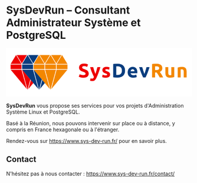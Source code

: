 # SysDevRun – Consultant Administrateur Système et PostgreSQL

[![logo SysDevRun](logo-sys-dev-run.png)](https://www.sys-dev-run.fr/)

**SysDevRun** vous propose ses services pour vos projets d'Administration Système Linux et PostgreSQL.

Basé à la Réunion, nous pouvons intervenir sur place ou à distance, y compris en France hexagonale ou à l'étranger.

Rendez-vous sur https://www.sys-dev-run.fr/ pour en savoir plus.

## Contact
N'hésitez pas à nous contacter : https://www.sys-dev-run.fr/contact/

